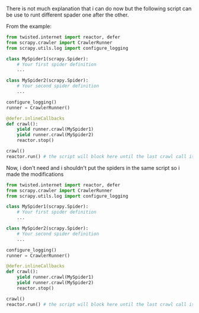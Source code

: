 There is not much explanation that i can do now but the following script can be use to runt different spader one after the other.

From the example:

```python
from twisted.internet import reactor, defer
from scrapy.crawler import CrawlerRunner
from scrapy.utils.log import configure_logging

class MySpider1(scrapy.Spider):
    # Your first spider definition
    ...

class MySpider2(scrapy.Spider):
    # Your second spider definition
    ...

configure_logging()
runner = CrawlerRunner()

@defer.inlineCallbacks
def crawl():
    yield runner.crawl(MySpider1)
    yield runner.crawl(MySpider2)
    reactor.stop()

crawl()
reactor.run() # the script will block here until the last crawl call is finished
```

Now, i don't need and i shouldn't put the spiders in the same script so i made the modifications 

```python
from twisted.internet import reactor, defer
from scrapy.crawler import CrawlerRunner
from scrapy.utils.log import configure_logging

class MySpider1(scrapy.Spider):
    # Your first spider definition
    ...

class MySpider2(scrapy.Spider):
    # Your second spider definition
    ...

configure_logging()
runner = CrawlerRunner()

@defer.inlineCallbacks
def crawl():
    yield runner.crawl(MySpider1)
    yield runner.crawl(MySpider2)
    reactor.stop()

crawl()
reactor.run() # the script will block here until the last crawl call is finished


```